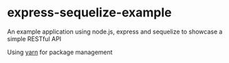 # express-sequelize-example
An example application using node.js, express and sequelize to showcase a simple RESTful API

Using [yarn](https://yarnpkg.com/) for package management